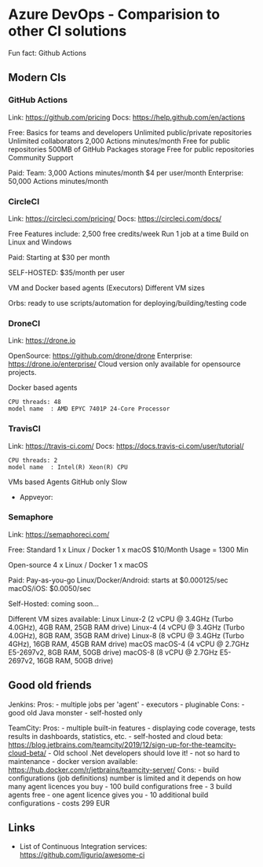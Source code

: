 # Azure DevOps - Comparision to other CI solutions

Fun fact: Github Actions

## Modern CIs

### GitHub Actions

Link: <https://github.com/pricing>
Docs: <https://help.github.com/en/actions>

Free: Basics for teams and developers
  Unlimited public/private repositories
  Unlimited collaborators
  2,000 Actions minutes/month
  Free for public repositories
  500MB of GitHub Packages storage
  Free for public repositories
  Community Support

Paid:
  Team: 3,000 Actions minutes/month $4 per user/month
  Enterprise: 50,000 Actions minutes/month


### CircleCI

Link: <https://circleci.com/pricing/>
Docs: <https://circleci.com/docs/>

Free
  Features include:
    2,500 free credits/week
    Run 1 job at a time
    Build on Linux and Windows

Paid:
  Starting at $30 per month

SELF-HOSTED: $35/month per user

VM and Docker based agents (Executors)
Different VM sizes

Orbs: ready to use scripts/automation for deploying/building/testing code

### DroneCI

Link: <https://drone.io>

OpenSource: <https://github.com/drone/drone>
Enterprise: <https://drone.io/enterprise/>
Cloud version only available for opensource projects.

Docker based agents

```
CPU threads: 48
model name	: AMD EPYC 7401P 24-Core Processor
```


### TravisCI

Link: <https://travis-ci.com/>
Docs: <https://docs.travis-ci.com/user/tutorial/>
```
CPU threads: 2
model name	: Intel(R) Xeon(R) CPU
```

VMs based Agents
GitHub only
Slow

- Appveyor:

### Semaphore

Link: <https://semaphoreci.com/>

Free:
  Standard
    1 x Linux / Docker
    1 x macOS
    $10/Month Usage = 1300 Min

  Open-source
  4 x Linux / Docker
  1 x macOS

Paid:
  Pay-as-you-go
    Linux/Docker/Android: starts at $0.000125/sec
    macOS/iOS: $0.0050/sec

Self-Hosted: coming soon...

Different VM sizes available:
Linux
Linux-2 (2 vCPU @ 3.4GHz (Turbo 4.0GHz), 4GB RAM, 25GB RAM drive)
Linux-4 (4 vCPU @ 3.4GHz (Turbo 4.0GHz), 8GB RAM, 35GB RAM drive)
Linux-8 (8 vCPU @ 3.4GHz (Turbo 4GHz), 16GB RAM, 45GB RAM drive)
macOS
macOS-4 (4 vCPU @ 2.7GHz E5-2697v2, 8GB RAM, 50GB drive)
macOS-8 (8 vCPU @ 2.7GHz E5-2697v2, 16GB RAM, 50GB drive)

## Good old friends

Jenkins:
  Pros:
    - multiple jobs per 'agent' - executors
    - pluginable
  Cons:
    - good old Java monster
    - self-hosted only

TeamCity:
  Pros:
    - multiple built-in features
      - displaying code coverage, tests results in dashboards, statistics, etc.
    - self-hosted and cloud beta: <https://blog.jetbrains.com/teamcity/2019/12/sign-up-for-the-teamcity-cloud-beta/>
    - Old school .Net developers should love it!
    - not so hard to maintenance
    - docker version available: <https://hub.docker.com/r/jetbrains/teamcity-server/>
  Cons:
    - build configurations (job definitions) number is limited and it depends on how many agent licences you buy
      - 100 build configurations free
      - 3 build agents free
    - one agent licence gives you
      - 10 additional build configurations
      - costs 299 EUR

## Links

- List of Continuous Integration services: <https://github.com/ligurio/awesome-ci>
